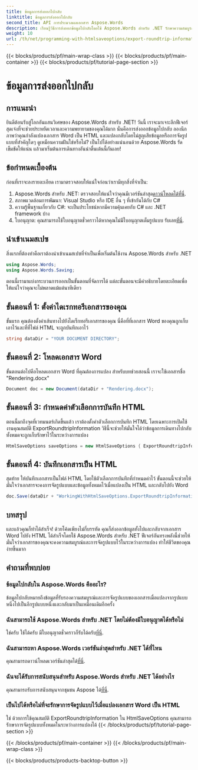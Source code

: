 ```yaml
---
title: ข้อมูลการส่งออกไปกลับ
linktitle: ข้อมูลการส่งออกไปกลับ
second_title: API การประมวลผลเอกสาร Aspose.Words
description: เรียนรู้วิธีการส่งออกข้อมูลไปกลับโดยใช้ Aspose.Words สำหรับ .NET รักษาความสมบูรณ์และการจัดรูปแบบของเอกสารของคุณในระหว่างการแปลง
weight: 10
url: /th/net/programming-with-htmlsaveoptions/export-roundtrip-information/
---
```


{{< blocks/products/pf/main-wrap-class >}}
{{< blocks/products/pf/main-container >}}
{{< blocks/products/pf/tutorial-page-section >}}

# ข้อมูลการส่งออกไปกลับ

## การแนะนำ

ยินดีต้อนรับสู่โลกอันแสนวิเศษของ Aspose.Words สำหรับ .NET! วันนี้ เราจะมาเจาะลึกฟีเจอร์สุดเจ๋งที่จะช่วยประหยัดเวลาและความพยายามของคุณได้มาก นั่นคือการส่งออกข้อมูลไปกลับ ลองนึกภาพว่าคุณกำลังแปลงเอกสาร Word เป็น HTML และแปลงกลับโดยไม่สูญเสียข้อมูลหรือการจัดรูปแบบที่สำคัญใดๆ ดูเหมือนความฝันใช่หรือไม่? เป็นไปได้อย่างแน่นอนด้วย Aspose.Words รัดเข็มขัดให้แน่น แล้วมาเริ่มต้นการเดินทางอันน่าตื่นเต้นนี้กันเลย!

## ข้อกำหนดเบื้องต้น

ก่อนที่เราจะลงรายละเอียด เรามาตรวจสอบให้แน่ใจก่อนว่าเรามีทุกสิ่งที่จำเป็น:

1.  Aspose.Words สำหรับ .NET: ตรวจสอบให้แน่ใจว่าคุณมีเวอร์ชันล่าสุด[ดาวน์โหลดได้ที่นี่](https://releases.aspose.com/words/net/).
2. สภาพแวดล้อมการพัฒนา: Visual Studio หรือ IDE อื่น ๆ ที่เข้ากันได้กับ C#
3. ความรู้พื้นฐานเกี่ยวกับ C#: จะเป็นประโยชน์หากมีความคุ้นเคยกับ C# และ .NET framework บ้าง
4. ใบอนุญาต: คุณสามารถใช้ใบอนุญาตชั่วคราวได้หากคุณไม่มีใบอนุญาตเต็มรูปแบบ รับเลย[ที่นี่](https://purchase.aspose.com/temporary-license/).

## นำเข้าเนมสเปซ

สิ่งแรกที่ต้องทำคือเราต้องนำเข้าเนมสเปซที่จำเป็นเพื่อเริ่มต้นใช้งาน Aspose.Words สำหรับ .NET

```csharp
using Aspose.Words;
using Aspose.Words.Saving;
```

ตอนนี้เรามาแบ่งกระบวนการออกเป็นขั้นตอนที่จัดการได้ แต่ละขั้นตอนจะมีคำอธิบายโดยละเอียดเพื่อให้แน่ใจว่าคุณจะไม่พลาดแม้แต่นาทีเดียว

## ขั้นตอนที่ 1: ตั้งค่าไดเรกทอรีเอกสารของคุณ

ขั้นแรก คุณต้องตั้งค่าเส้นทางไปยังไดเร็กทอรีเอกสารของคุณ นี่คือที่ที่เอกสาร Word ของคุณถูกเก็บเอาไว้และที่ที่ไฟล์ HTML จะถูกบันทึกเอาไว้

```csharp
string dataDir = "YOUR DOCUMENT DIRECTORY";
```

## ขั้นตอนที่ 2: โหลดเอกสาร Word

ขั้นตอนต่อไปคือโหลดเอกสาร Word ที่คุณต้องการแปลง สำหรับบทช่วยสอนนี้ เราจะใช้เอกสารชื่อ "Rendering.docx"

```csharp
Document doc = new Document(dataDir + "Rendering.docx");
```

## ขั้นตอนที่ 3: กำหนดค่าตัวเลือกการบันทึก HTML

ตอนนี้มาถึงจุดที่เวทมนตร์เกิดขึ้นแล้ว เราต้องตั้งค่าตัวเลือกการบันทึก HTML โดยเฉพาะการเปิดใช้งานคุณสมบัติ ExportRoundtripInformation วิธีนี้จะช่วยให้มั่นใจได้ว่าข้อมูลการเดินทางไปกลับทั้งหมดจะถูกเก็บรักษาไว้ในระหว่างการแปลง

```csharp
HtmlSaveOptions saveOptions = new HtmlSaveOptions { ExportRoundtripInformation = true };
```

## ขั้นตอนที่ 4: บันทึกเอกสารเป็น HTML

สุดท้าย ให้บันทึกเอกสารเป็นไฟล์ HTML โดยใช้ตัวเลือกการบันทึกที่กำหนดค่าไว้ ขั้นตอนนี้จะช่วยให้มั่นใจว่าเอกสารจะคงการจัดรูปแบบและข้อมูลทั้งหมดไว้เมื่อแปลงเป็น HTML และกลับไปยัง Word

```csharp
doc.Save(dataDir + "WorkingWithHtmlSaveOptions.ExportRoundtripInformation.html", saveOptions);
```

## บทสรุป

และแล้วคุณก็ทำได้สำเร็จ! ด้วยโค้ดเพียงไม่กี่บรรทัด คุณก็ส่งออกข้อมูลทั้งไปและกลับจากเอกสาร Word ไปยัง HTML ได้สำเร็จโดยใช้ Aspose.Words สำหรับ .NET ฟีเจอร์อันทรงพลังนี้ช่วยให้มั่นใจว่าเอกสารของคุณจะคงความสมบูรณ์และการจัดรูปแบบไว้ในระหว่างการแปลง ทำให้ชีวิตของคุณง่ายขึ้นมาก

## คำถามที่พบบ่อย

### ข้อมูลไปกลับใน Aspose.Words คืออะไร?
ข้อมูลไปกลับหมายถึงข้อมูลที่รับรองความสมบูรณ์และการจัดรูปแบบของเอกสารเมื่อแปลงจากรูปแบบหนึ่งไปเป็นอีกรูปแบบหนึ่งและกลับมาเป็นเหมือนเดิมอีกครั้ง

### ฉันสามารถใช้ Aspose.Words สำหรับ .NET โดยไม่ต้องมีใบอนุญาตได้หรือไม่
ใช่ครับ ใช้ได้ครับ มีใบอนุญาตชั่วคราวก็รับได้ครับ[ที่นี่](https://purchase.aspose.com/temporary-license/).

### ฉันสามารถหา Aspose.Words เวอร์ชันล่าสุดสำหรับ .NET ได้ที่ไหน
 คุณสามารถดาวน์โหลดเวอร์ชันล่าสุดได้[ที่นี่](https://releases.aspose.com/words/net/).

### ฉันจะได้รับการสนับสนุนสำหรับ Aspose.Words สำหรับ .NET ได้อย่างไร
 คุณสามารถรับการสนับสนุนจากชุมชน Aspose ได้[ที่นี่](https://forum.aspose.com/c/words/8).

### เป็นไปได้หรือไม่ที่จะรักษาการจัดรูปแบบไว้เมื่อแปลงเอกสาร Word เป็น HTML
ใช่ ด้วยการใช้คุณสมบัติ ExportRoundtripInformation ใน HtmlSaveOptions คุณสามารถรักษาการจัดรูปแบบทั้งหมดในระหว่างการแปลงได้
{{< /blocks/products/pf/tutorial-page-section >}}

{{< /blocks/products/pf/main-container >}}
{{< /blocks/products/pf/main-wrap-class >}}

{{< blocks/products/products-backtop-button >}}
